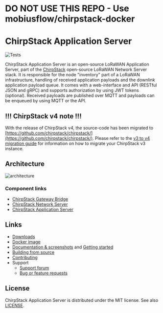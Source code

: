 # DO NOT USE THIS REPO - Use mobiusflow/chirpstack-docker

# ChirpStack Application Server

![Tests](https://github.com/brocaar/chirpstack-application-server/actions/workflows/main.yml/badge.svg?branch=master)

ChirpStack Application Server is an open-source LoRaWAN Application Server, part of the
[ChirpStack](https://www.chirpstack.io/) open-source LoRaWAN Network Server stack. It is responsible
for the node "inventory" part of a LoRaWAN infrastructure, handling of received
application payloads and the downlink application payload queue. It comes
with a web-interface and API (RESTful JSON and gRPC) and supports authorization
by using JWT tokens (optional). Received payloads are published over MQTT
and payloads can be enqueued by using MQTT or the API.

## !!! ChirpStack v4 note !!!

With the release of ChirpStack v4, the source-code has been migrated to
[https://github.com/chirpstack/chirpstack/](https://github.com/chirpstack/chirpstack/).
Please refer to the [v3 to v4 migration guide](https://www.chirpstack.io/docs/v3-v4-migration.html)
for information on how to migrate your ChirpStack v3 instance.

## Architecture

![architecture](https://www.chirpstack.io/static/img/graphs/architecture.dot.png)

### Component links

* [ChirpStack Gateway Bridge](https://www.chirpstack.io/gateway-bridge/)
* [ChirpStack Network Server](https://www.chirpstack.io/network-server/)
* [ChirpStack Application Server](https://www.chirpstack.io/application-server/)

## Links

* [Downloads](https://www.chirpstack.io/application-server/overview/downloads/)
* [Docker image](https://hub.docker.com/r/chirpstack/chirpstack-application-server/)
* [Documentation & screenshots](https://www.chirpstack.io/application-server/) and [Getting started](https://www.chirpstack.io/application-server/getting-started/)
* [Building from source](https://www.chirpstack.io/application-server/community/source/)
* [Contributing](https://www.chirpstack.io/application-server/community/contribute/)
* Support
  * [Support forum](https://forum.chirpstack.io)
  * [Bug or feature requests](https://github.com/brocaar/chirpstack-application-server/issues)

## License

ChirpStack Application Server is distributed under the MIT license. See also
[LICENSE](https://github.com/brocaar/chirpstack-application-server/blob/master/LICENSE).
